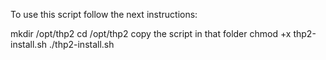 To use this script follow the next instructions:

mkdir /opt/thp2 
cd /opt/thp2 
copy the script in that folder 
chmod +x thp2-install.sh 
./thp2-install.sh